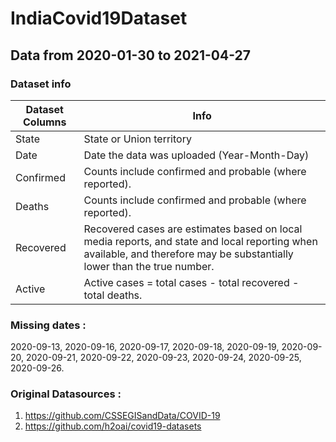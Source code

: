 # IndiaCovid19Dataset
## Data from 2020-01-30 	to  2021-04-27 

### Dataset info
Dataset Columns| Info
------------- | ------------- 
  State| State or Union territory
  Date| Date the data was uploaded (Year-Month-Day)
  Confirmed| Counts include confirmed and probable (where reported).
  Deaths| Counts include confirmed and probable (where reported).
  Recovered| Recovered cases are estimates based on local media reports, and state and local reporting when available, and therefore may be substantially lower than the true number.
  Active|Active cases = total cases - total recovered - total deaths.
  
### Missing dates :
   2020-09-13, 2020-09-16, 2020-09-17, 2020-09-18, 2020-09-19, 2020-09-20, 2020-09-21, 2020-09-22, 2020-09-23, 2020-09-24, 2020-09-25,
   2020-09-26.


### Original Datasources :
1. https://github.com/CSSEGISandData/COVID-19 
2. https://github.com/h2oai/covid19-datasets 
